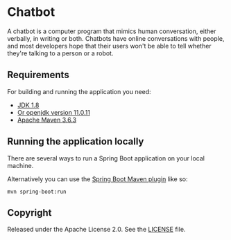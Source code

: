 # Chatbot
A chatbot is a computer program that mimics human conversation, either verbally, in writing or both. Chatbots have online conversations with people, and most developers hope that their users won't be able to tell whether they're talking to a person or a robot.

## Requirements

For building and running the application you need:

- [JDK 1.8](http://www.oracle.com/technetwork/java/javase/downloads/jdk8-downloads-2133151.html)
- [Or openjdk version 11.0.11](http://www.oracle.com/technetwork/java/javase/downloads/jdk8-downloads-2133151.html)
- [Apache Maven 3.6.3](https://maven.apache.org)

## Running the application locally

There are several ways to run a Spring Boot application on your local machine.

Alternatively you can use the [Spring Boot Maven plugin](https://docs.spring.io/spring-boot/docs/current/reference/html/build-tool-plugins-maven-plugin.html) like so:

```shell
mvn spring-boot:run
```

## Copyright

Released under the Apache License 2.0. See the [LICENSE](https://github.com/codecentric/springboot-sample-app/blob/master/LICENSE) file.
